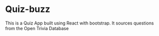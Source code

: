 # Quiz-buzz

This is a Quiz App built using React with bootstrap. It sources questions from the Open Trivia Database
